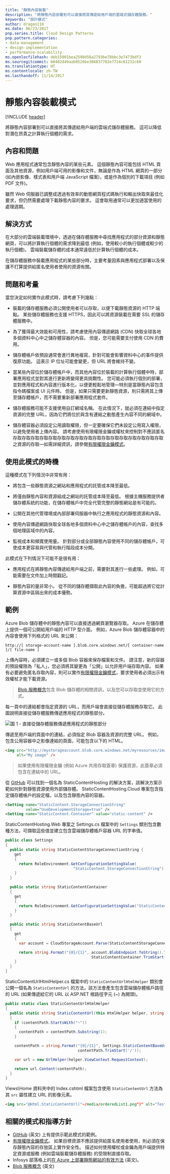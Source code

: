 ```yaml
---
title: "靜態內容裝載"
description: "將靜態內容部署到可以直接將其傳遞給用戶端的雲端式儲存體服務。"
keywords: "設計模式"
author: dragon119
ms.date: 06/23/2017
pnp.series.title: Cloud Design Patterns
pnp.pattern.categories:
- data-management
- design-implementation
- performance-scalability
ms.openlocfilehash: deb15001bea2598d56a2793be78bbc3e7473bdf3
ms.sourcegitcommit: b0482d49aab0526be386837702e7724c61232c60
ms.translationtype: HT
ms.contentlocale: zh-TW
ms.lasthandoff: 11/14/2017
---
```

# <a name="static-content-hosting-pattern"></a>靜態內容裝載模式

[!INCLUDE [header](../_includes/header.md)]

將靜態內容部署到可以直接將其傳遞給用戶端的雲端式儲存體服務。 這可以降低對潛在昂貴之計算執行個體的需求。

## <a name="context-and-problem"></a>內容和問題

Web 應用程式通常包含靜態內容的某些元素。 這個靜態內容可能包括 HTML 頁面及其他資源，例如用戶端可用的影像和文件，無論是作為 HTML 網頁的一部分 (如內嵌影像、樣式表和用戶端 JavaScript 檔案)，或是作為個別的下載項目 (例如 PDF 文件)。

雖然 Web 伺服器已調整成透過有效率的動態網頁程式碼執行和輸出快取來最佳化要求，但仍然需要處理下載靜態內容的要求。 這會取用通常可以更加適當使用的處理週期。

## <a name="solution"></a>解決方式

在大部分的雲端裝載環境中，透過在儲存體服務中尋找應用程式的部分資源和靜態網頁，可以將計算執行個體的需求降到最低 (例如，使用較小的執行個體或較少的執行個體)。 雲端裝載儲存體的成本通常遠低於計算執行個體的成本。

在儲存體服務中裝載應用程式的某些部分時，主要考量因素與應用程式部署以及保護不打算提供給匿名使用者使用的資源有關。

## <a name="issues-and-considerations"></a>問題和考量

當您決定如何實作此模式時，請考慮下列幾點：

- 裝載的儲存體服務必須公開使用者可以存取，以便下載靜態資源的 HTTP 端點。 某些儲存體服務也支援 HTTPS，因此可以將資源裝載在需要 SSL 的儲存體服務中。

- 為了獲得最大效能和可用性，請考慮使用內容傳遞網路 (CDN) 快取全球各地多個資料中心中之儲存體容器的內容。 但是，您可能需要支付使用 CDN 的費用。

- 儲存體帳戶依預設通常會進行異地複寫，針對可能會影響資料中心的事件提供復原功能。 這表示 IP 位址可能會變更，但 URL 將會維持不變。

- 當某些內容位於儲存體帳戶中，而其他內容位於裝載的計算執行個體中時，部署應用程式並對其進行更新將變得更具挑戰性。 您可能必須執行個別的部署，並對應用程式和內容進行版本化，以便更輕鬆地管理&mdash;特別是當靜態內容包含指令碼檔案或 UI 元件時。 但是，如果只需要更新靜態資源，則只需將其上傳至儲存體帳戶，而不需要重新部署應用程式套件。

- 儲存體服務可能不支援使用自訂網域名稱。 在此情況下，就必須在連結中指定資源的完整 URL，因為它們將位於與含有連結之動態產生內容不同的網域中。

- 儲存體容器必須設定公用讀取權限，但一定要確保它們未設定公用寫入權限，以避免使用者上傳內容。 請考慮使用有限權限金鑰或權杖來控制對不應該匿名存取存取存取存取存取存取存取存取存取存取存取存取存取存取存取存取存取之資源的存取&mdash;如需詳細資訊，請參閱[有限權限金鑰模式](valet-key.md)。

## <a name="when-to-use-this-pattern"></a>使用此模式的時機

這種模式在下列情況中非常有用：

- 將包含一些靜態資源之網站和應用程式的託管成本降至最低。

- 將僅由靜態內容和資源組成之網站的託管成本降至最低。 根據主機服務提供者儲存體系統的功能，在儲存體帳戶中完全代管完整的靜態網站是有可能的。

- 公開在其他代管環境或內部部署伺服器中執行之應用程式的靜態資源和內容。

- 使用內容傳遞網路快取全球各地多個資料中心中之儲存體帳戶的內容，查找多個地理區域中的內容。

- 監視成本和頻寬使用量。 針對部分或全部靜態內容使用不同的儲存體帳戶，可使成本更容易與代管和執行階段成本分開。

此模式在下列情況下可能不是很有用：

- 應用程式在將靜態內容傳遞給用戶端之前，需要對其進行一些處理。 例如，可能需要在文件加上時間戳記。

- 靜態內容的量非常小。 從不同的儲存體擷取此內容的負擔，可能超過將它從計算資源中區隔出來的成本優勢。

## <a name="example"></a>範例

Azure Blob 儲存體中的靜態內容可以直接透過網頁瀏覽器存取。 Azure 在儲存體上提供一個可公開給用戶端的 HTTP 型介面。 例如，Azure Blob 儲存體容器中的內容會使用下列格式的 URL 來公開：

`http://[ storage-account-name ].blob.core.windows.net/[ container-name ]/[ file-name ]`


上傳內容時，必須建立一或多個 Blob 容器來保存檔案和文件。 請注意，新的容器的預設權限為「私人」，您必須將其變更為「公開」以允許用戶端存取內容。 如果有必要避免匿名存取內容，則可以實作[有限權限金鑰模式](valet-key.md)，要求使用者必須出示有效權杖才能下載資源。

> [Blob 服務概念](https://msdn.microsoft.com/library/azure/dd179376.aspx)包含 Blob 儲存體的相關資訊，以及您可以存取並使用它的方式。

每一頁中的連結都會指定資源的 URL，而用戶端會直接從儲存體服務存取它。 此圖說明直接從儲存體服務傳遞應用程式的靜態部分。

![圖 1 - 直接從儲存體服務傳遞應用程式的靜態部分](./_images/static-content-hosting-pattern.png)


傳遞至用戶端的頁面中的連結，必須指定 Blob 容器及資源的完整 URL。 例如，包含公用容器中之影像連結的頁面，可能包含以下的 HTML。

```html
<img src="http://mystorageaccount.blob.core.windows.net/myresources/image1.png"
     alt="My image" />
```

> 如果使用有限權限金鑰 (例如 Azure 共用存取簽章) 保護資源，此簽章必須包含在連結中的 URL。

從 [GitHub](https://github.com/mspnp/cloud-design-patterns/tree/master/static-content-hosting) 可以找到一個名為 StaticContentHosting 的解決方案，該解決方案示範如何針對靜態資源使用外部儲存體。 StaticContentHosting.Cloud 專案包含指定儲存體帳戶的設定檔，以及包含靜態內容的容器。

```xml
<Setting name="StaticContent.StorageConnectionString"
         value="UseDevelopmentStorage=true" />
<Setting name="StaticContent.Container" value="static-content" />
```

StaticContentHosting.Web 專案之 Settings.cs 檔案中的 `Settings` 類別包含數種方法，可擷取這些值並建立包含雲端儲存體帳戶容器 URL 的字串值。

```csharp
public class Settings
{
  public static string StaticContentStorageConnectionString {
    get
    {
      return RoleEnvironment.GetConfigurationSettingValue(
                              "StaticContent.StorageConnectionString");
    }
  }

  public static string StaticContentContainer
  {
    get
    {
      return RoleEnvironment.GetConfigurationSettingValue("StaticContent.Container");
    }
  }

  public static string StaticContentBaseUrl
  {
    get
    {
      var account = CloudStorageAccount.Parse(StaticContentStorageConnectionString);

      return string.Format("{0}/{1}", account.BlobEndpoint.ToString().TrimEnd('/'),
                                      StaticContentContainer.TrimStart('/'));
    }
  }
}
```

StaticContentUrlHtmlHelper.cs 檔案中的 `StaticContentUrlHtmlHelper` 類別會公開一個名為 `StaticContentUrl` 的方法，該方法會產生包含雲端儲存體帳戶路徑的 URL (如果傳遞給它的 URL 以 ASP.NET 根路徑字元 (~) 為開頭)。

```csharp
public static class StaticContentUrlHtmlHelper
{
  public static string StaticContentUrl(this HtmlHelper helper, string contentPath)
  {
    if (contentPath.StartsWith("~"))
    {
      contentPath = contentPath.Substring(1);
    }

    contentPath = string.Format("{0}/{1}", Settings.StaticContentBaseUrl.TrimEnd('/'),
                                contentPath.TrimStart('/'));

    var url = new UrlHelper(helper.ViewContext.RequestContext);

    return url.Content(contentPath);
  }
}
```

Views\Home 資料夾中的 Index.cshtml 檔案包含使用 `StaticContentUrl` 方法為其 `src` 屬性建立 URL 的影像元素。

```html
<img src="@Html.StaticContentUrl("~/media/orderedList1.png")" alt="Test Image" />
```

## <a name="related-patterns-and-guidance"></a>相關的模式和指導方針

- [GitHub](https://github.com/mspnp/cloud-design-patterns/tree/master/static-content-hosting) \(英文\) 上有提供示範此模式的範例。
- [有限權限金鑰模式](valet-key.md)。 如果目標資源不應該提供給匿名使用者使用，則必須在保存靜態內容的存放區上實作安全性。 描述如何使用權杖或金鑰為用戶端提供特定資源或服務 (例如雲端裝載儲存體服務) 的受限制直接存取。
- Infosys 部落格上的[在 Azure 上部署靜態網站的有效方法](http://www.infosysblogs.com/microsoft/2010/06/an_efficient_way_of_deploying.html) \(英文\)。
- [Blob 服務概念](https://msdn.microsoft.com/library/azure/dd179376.aspx) \(英文\)
